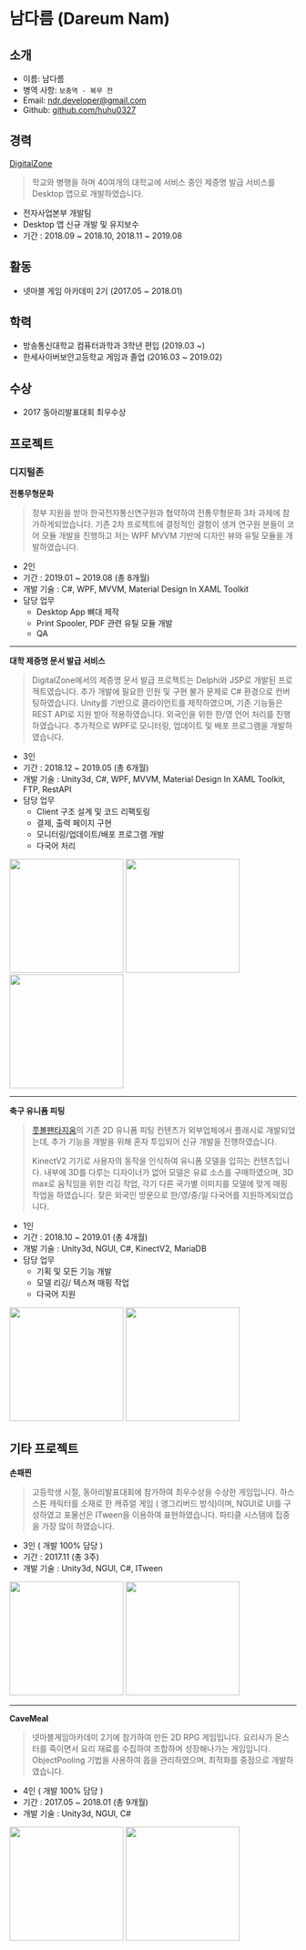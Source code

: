 # 남다름 (Dareum Nam)

## 소개

- 이름: 남다름
- 병역 사항: `보충역 - 복무 전`
- Email: ndr.developer@gmail.com
- Github: [github.com/huhu0327](https://github.com/huhu0327)

## 경력

[DigitalZone](http://www.doculink.co.kr)

> 학교와 병행을 하며 40여개의 대학교에 서비스 중인 제증명 발급 서비스를 Desktop 앱으로 개발하였습니다.

- 전자사업본부 개발팀
- Desktop 앱 신규 개발 및 유지보수
- 기간 : 2018.09 ~ 2018.10, 2018.11 ~ 2019.08

## 활동

- 넷마블 게임 아카데미 2기 (2017.05 ~ 2018.01)

## 학력

- 방송통신대학교 컴퓨터과학과 3학년 편입 (2019.03 ~)
- 한세사이버보안고등학교 게임과 졸업 (2016.03 ~ 2019.02)

## 수상

- 2017 동아리발표대회 최우수상

## 프로젝트

### 디지털존

**전통무형문화**

> 정부 지원을 받아 한국전자통신연구원과 협약하여 전통무형문화 3차 과제에 참가하게되었습니다. 기존 2차 프로젝트에 결정적인 결함이 생겨 연구원 분들이 코어 모듈 개발을 진행하고 저는 WPF MVVM 기반에 디자인 뷰와 유틸 모듈을 개발하였습니다.

- 2인
- 기간 : 2019.01 ~ 2019.08 (총 8개월)
- 개발 기술 : C#, WPF, MVVM, Material Design In XAML Toolkit
- 담당 업무
  - Desktop App 뼈대 제작
  - Print Spooler, PDF 관련 유틸 모듈 개발
  - QA

---

**대학 제증명 문서 발급 서비스**

> DigitalZone에서의 제증명 문서 발급 프로젝트는 Delphi와 JSP로 개발된 프로젝트였습니다. 추가 개발에 필요한 인원 및 구현 불가 문제로 C# 환경으로 컨버팅하였습니다. Unity를 기반으로 클라이언트를 제작하였으며, 기존 기능들은 REST API로 지원 받아 적용하였습니다. 외국인을 위한 한/영 언어 처리를 진행하였습니다. 추가적으로 WPF로 모니터링, 업데이트 및 배포 프로그램을 개발하였습니다.

- 3인
- 기간 : 2018.12 ~ 2019.05 (총 6개월)
- 개발 기술 : Unity3d, C#, WPF, MVVM, Material Design In XAML Toolkit, FTP, RestAPI
- 담당 업무
  - Client 구조 설계 및 코드 리팩토링
  - 결제, 출력 페이지 구현
  - 모니터링/업데이트/배포 프로그램 개발
  - 다국어 처리

<img width="200" src="https://user-images.githubusercontent.com/28612967/93369308-28171c80-f88a-11ea-9b50-8d0cf76e0a6f.png">
<img width="200" src="https://user-images.githubusercontent.com/28612967/93369311-29484980-f88a-11ea-8bd2-de17044978f2.png">
<img width="200" src="https://user-images.githubusercontent.com/28612967/93369310-29484980-f88a-11ea-8d7e-af24d6daa8f3.png">

---

**축구 유니폼 피팅**

> [풋볼팬타지움](http://faentasium.com/)의 기존 2D 유니폼 피팅 컨텐츠가 외부업체에서 플래시로 개발되었는데, 추가 기능을 개발을 위해 혼자 투입되어 신규 개발을 진행하였습니다.
>
> KinectV2 기기로 사용자의 동작을 인식하여 유니폼 모델을 입히는 컨텐츠입니다. 내부에 3D를 다루는 디자이너가 없어 모델은 유료 소스를 구매하였으며, 3D max로 움직임을 위한 리깅 작업, 각기 다른 국가별 이미지를 모델에 맞게 매핑 작업을 하였습니다. 잦은 외국인 방문으로 한/영/중/일 다국어를 지원하게되었습니다.

- 1인
- 기간 : 2018.10 ~ 2019.01 (총 4개월)
- 개발 기술 : Unity3d, NGUI, C#, KinectV2, MariaDB
- 담당 업무
  - 기획 및 모든 기능 개발
  - 모델 리깅/ 텍스쳐 매핑 작업
  - 다국어 지원

<img width="200" src="https://user-images.githubusercontent.com/28612967/93372392-cefdb780-f88e-11ea-9759-21a9e84c752c.png">
<img width="200" src="https://user-images.githubusercontent.com/28612967/93372396-d02ee480-f88e-11ea-8c9c-c60c03d22e9b.png">

## 기타 프로젝트

**손패찐**

> 고등학생 시절, 동아리발표대회에 참가하여 최우수상을 수상한 게임입니다.
> 하스스톤 캐릭터를 소재로 한 캐쥬얼 게임 ( 앵그리버드 방식)이며, NGUI로 UI를 구성하였고 포물선은 ITween을 이용하여 표현하였습니다. 파티클 시스템에 집중을 가장 많이 하였습니다.

- 3인 ( 개발 100% 담당 )
- 기간 : 2017.11 (총 3주)
- 개발 기술 : Unity3d, NGUI, C#, ITween

<img Height="200" src="https://user-images.githubusercontent.com/28612967/75357736-31906580-58f5-11ea-866c-68c933d710af.png">
<img Height="200" src="https://user-images.githubusercontent.com/28612967/75357740-32c19280-58f5-11ea-9c86-79ec0343109d.png">

---

**CaveMeal**

> 넷마블게임아카데미 2기에 참가하여 만든 2D RPG 게임입니다. 요리사가 몬스터를 죽이면서 요리 재료를 수집하여 조합하며 성장해나가는 게임입니다. ObjectPooling 기법을 사용하여 몹을 관리하였으며, 최적화를 중점으로 개발하였습니다.

- 4인 ( 개발 100% 담당 )
- 기간 : 2017.05 ~ 2018.01 (총 9개월)
- 개발 기술 : Unity3d, NGUI, C#

<img Height="200" src="https://user-images.githubusercontent.com/28612967/75356824-cbefa980-58f3-11ea-9054-d27fca1dfe52.png">
<img Height="200" src="https://user-images.githubusercontent.com/28612967/75356833-ce520380-58f3-11ea-9847-6e0f42b8e50b.png">
